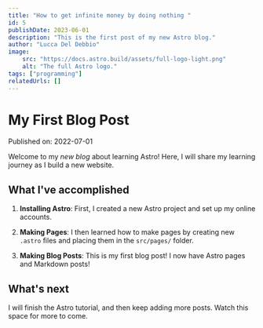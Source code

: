 ```yaml
---
title: "How to get infinite money by doing nothing "
id: 5
publishDate: 2023-06-01
description: "This is the first post of my new Astro blog."
author: "Lucca Del Debbio"
image:
    src: "https://docs.astro.build/assets/full-logo-light.png"
    alt: "The full Astro logo."
tags: ["programming"]
relatedUrls: []
---
```


# My First Blog Post

Published on: 2022-07-01

Welcome to my _new blog_ about learning Astro! Here, I will share my learning journey as I build a new website.

## What I've accomplished

1. **Installing Astro**: First, I created a new Astro project and set up my online accounts.

2. **Making Pages**: I then learned how to make pages by creating new `.astro` files and placing them in the `src/pages/` folder.

3. **Making Blog Posts**: This is my first blog post! I now have Astro pages and Markdown posts!

## What's next

I will finish the Astro tutorial, and then keep adding more posts. Watch this space for more to come.

